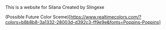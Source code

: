 This is a website for Silana
Created by Slingexe

(Possible Future Color Sceme)[https://www.realtimecolors.com/?colors=b8b8b8-3a1332-28003d-d392c3-ff9e9e&fonts=Poppins-Poppins]
